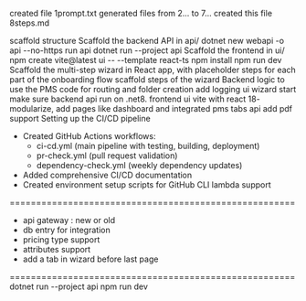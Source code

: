 created file 1prompt.txt
generated files from 2... to 7...
created this file 8steps.md

scaffold structure
Scaffold the backend API in api/
    dotnet new webapi -o api --no-https
run api
    dotnet run --project api
Scaffold the frontend in ui/ 
     npm create vite@latest ui -- --template react-ts
     npm install
     npm run dev
Scaffold the multi-step wizard in React app, with placeholder steps for each part of the onboarding flow 
scaffold steps of the wizard
Backend logic to use the PMS code for routing and folder creation
add logging
ui wizard start
make sure backend api run on .net8. 
frontend ui vite with react 18- modularize, add pages like dashboard and integrated pms tabs
api add pdf support
Setting up the CI/CD pipeline
- Created GitHub Actions workflows:
  - ci-cd.yml (main pipeline with testing, building, deployment)
  - pr-check.yml (pull request validation)
  - dependency-check.yml (weekly dependency updates)
- Added comprehensive CI/CD documentation
- Created environment setup scripts for GitHub CLI
lambda support

======================================================

- api gateway : new or old
- db entry for integration
- pricing type support
- attributes support
- add a tab in wizard before last page

======================================================
dotnet run --project api
npm run dev
